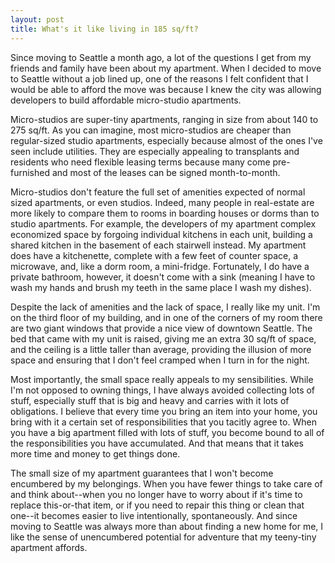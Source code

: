 ```yaml
---
layout: post
title: What's it like living in 185 sq/ft?
---
```


Since moving to Seattle a month ago, a lot of the questions I get from my friends and family have been about my apartment. When I decided to move to Seattle without a job lined up, one of the reasons I felt confident that I would be able to afford the move was because I knew the city was allowing developers to build affordable micro-studio apartments.

Micro-studios are super-tiny apartments, ranging in size from about 140 to 275 sq/ft. As you can imagine, most micro-studios are cheaper than regular-sized studio apartments, especially because almost of the ones I've seen include utilities. They are especially appealing to transplants and residents who need flexible leasing terms because many come pre-furnished and most of the leases can be signed month-to-month.

Micro-studios don't feature the full set of amenities expected of normal sized apartments, or even studios. Indeed, many people in real-estate are more likely to compare them to rooms in boarding houses or dorms than to studio apartments. For example, the developers of my apartment complex economized space by forgoing individual kitchens in each unit, building a shared kitchen in the basement of each stairwell instead. My apartment does have a kitchenette, complete with a few feet of counter space, a microwave, and, like a dorm room, a mini-fridge. Fortunately, I do have a private bathroom, however, it doesn't come with a sink (meaning I have to wash my hands and brush my teeth in the same place I wash my dishes).

Despite the lack of amenities and the lack of space, I really like my unit. I'm on the third floor of my building, and in one of the corners of my room there are two giant windows that provide a nice view of downtown Seattle. The bed that came with my unit is raised, giving me an extra 30 sq/ft of space, and the ceiling is a little taller than average, providing the illusion of more space and ensuring that I don't feel cramped when I turn in for the night.

Most importantly, the small space really appeals to my sensibilities. While I'm not opposed to owning things, I have always avoided collecting lots of stuff, especially stuff that is big and heavy and carries with it lots of obligations. I believe that every time you bring an item into your home, you bring with it a certain set of responsibilities that you tacitly agree to. When you have a big apartment filled with lots of stuff, you become bound to all of the responsibilities you have accumulated. And that means that it takes more time and money to get things done.

The small size of my apartment guarantees that I won't become encumbered by my belongings. When you have fewer things to take care of and think about--when you no longer have to worry about if it's time to replace this-or-that item, or if you need to repair this thing or clean that one--it becomes easier to live intentionally, spontaneously. And since moving to Seattle was always more than about finding a new home for me, I like the sense of unencumbered potential for adventure that my teeny-tiny apartment affords.
